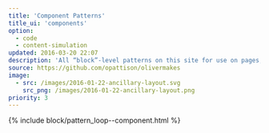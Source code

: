 ```yaml
---
title: 'Component Patterns'
title_ui: 'components'
option:
  - code
  - content-simulation
updated: 2016-03-20 22:07
description: 'All “block”-level patterns on this site for use on pages, such as images and text blocks.'
source: https://github.com/opattison/olivermakes
image:
  - src: /images/2016-01-22-ancillary-layout.svg
    src_png: /images/2016-01-22-ancillary-layout.png
priority: 3
---
```


{% include block/pattern_loop--component.html %}
